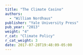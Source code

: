 ```yaml
---
title: "The Climate Casino"
authors:
  - "William Nordhaus"
publisher: "Yale University Press"
pub_year: "2013"
weight: "4"
r_cat: "Climate Policy"
r_cat_weight: 3
date: 2017-07-28T19:48:09-05:00
---
```

